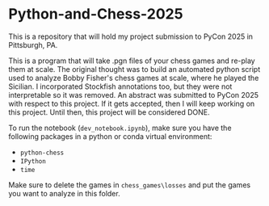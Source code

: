 # Python-and-Chess-2025
This is a repository that will hold my project submission to PyCon 2025 in Pittsburgh, PA.

This is a program that will take .pgn files of your chess games and re-play them at scale. The original thought was to build an automated python script used to analyze Bobby Fisher's chess games at scale, where he played the Sicilian. I incorporated Stockfish annotations too, but they were not interpretable so it was removed. An abstract was submitted to PyCon 2025 with respect to this project. If it gets accepted, then I will keep working on this project. Until then, this project will be considered DONE. 

To run the notebook (`dev_notebook.ipynb`), make sure you have the following packages in a python or conda virtual environment:

- `python-chess`
- `IPython`
- `time`

Make sure to delete the games in `chess_games\losses` and put the games you want to analyze in this folder.
